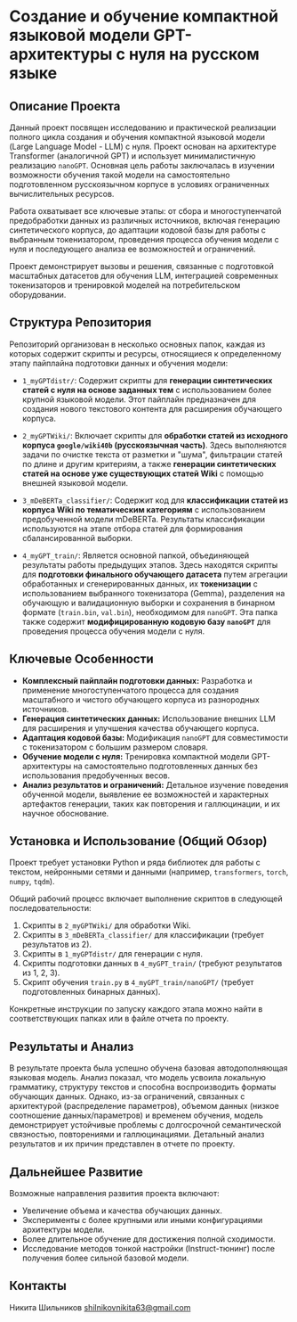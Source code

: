 # Создание и обучение компактной языковой модели GPT-архитектуры с нуля на русском языке

## Описание Проекта

Данный проект посвящен исследованию и практической реализации полного цикла создания и обучения компактной языковой модели (Large Language Model - LLM) с нуля. Проект основан на архитектуре Transformer (аналогичной GPT) и использует минималистичную реализацию `nanoGPT`. Основная цель работы заключалась в изучении возможности обучения такой модели на самостоятельно подготовленном русскоязычном корпусе в условиях ограниченных вычислительных ресурсов.

Работа охватывает все ключевые этапы: от сбора и многоступенчатой предобработки данных из различных источников, включая генерацию синтетического корпуса, до адаптации кодовой базы для работы с выбранным токенизатором, проведения процесса обучения модели с нуля и последующего анализа ее возможностей и ограничений.

Проект демонстрирует вызовы и решения, связанные с подготовкой масштабных датасетов для обучения LLM, интеграцией современных токенизаторов и тренировкой моделей на потребительском оборудовании.

## Структура Репозитория

Репозиторий организован в несколько основных папок, каждая из которых содержит скрипты и ресурсы, относящиеся к определенному этапу пайплайна подготовки данных и обучения модели:

- `1_myGPTdistr/`:
  Содержит скрипты для **генерации синтетических статей с нуля на основе заданных тем** с использованием более крупной языковой модели. Этот пайплайн предназначен для создания нового текстового контента для расширения обучающего корпуса.

- `2_myGPTWiki/`:
  Включает скрипты для **обработки статей из исходного корпуса `google/wiki40b` (русскоязычная часть)**. Здесь выполняются задачи по очистке текста от разметки и "шума", фильтрации статей по длине и другим критериям, а также **генерации синтетических статей на основе уже существующих статей Wiki** с помощью внешней языковой модели.

- `3_mDeBERTa_classifier/`:
  Содержит код для **классификации статей из корпуса Wiki по тематическим категориям** с использованием предобученной модели mDeBERTa. Результаты классификации используются на этапе отбора статей для формирования сбалансированной выборки.

- `4_myGPT_train/`:
  Является основной папкой, объединяющей результаты работы предыдущих этапов. Здесь находятся скрипты для **подготовки финального обучающего датасета** путем агрегации обработанных и сгенерированных данных, их **токенизации** с использованием выбранного токенизатора (Gemma), разделения на обучающую и валидационную выборки и сохранения в бинарном формате (`train.bin`, `val.bin`), необходимом для `nanoGPT`. Эта папка также содержит **модифицированную кодовую базу `nanoGPT`** для проведения процесса обучения модели с нуля.

## Ключевые Особенности

* **Комплексный пайплайн подготовки данных:** Разработка и применение многоступенчатого процесса для создания масштабного и чистого обучающего корпуса из разнородных источников.
* **Генерация синтетических данных:** Использование внешних LLM для расширения и улучшения качества обучающего корпуса.
* **Адаптация кодовой базы:** Модификация `nanoGPT` для совместимости с токенизатором с большим размером словаря.
* **Обучение модели с нуля:** Тренировка компактной модели GPT-архитектуры на самостоятельно подготовленных данных без использования предобученных весов.
* **Анализ результатов и ограничений:** Детальное изучение поведения обученной модели, выявление ее возможностей и характерных артефактов генерации, таких как повторения и галлюцинации, и их научное обоснование.

## Установка и Использование (Общий Обзор)

Проект требует установки Python и ряда библиотек для работы с текстом, нейронными сетями и данными (например, `transformers`, `torch`, `numpy`, `tqdm`).

Общий рабочий процесс включает выполнение скриптов в следующей последовательности:

1.  Скрипты в `2_myGPTWiki/` для обработки Wiki.
2.  Скрипты в `3_mDeBERTa_classifier/` для классификации (требует результатов из 2).
3.  Скрипты в `1_myGPTdistr/` для генерации с нуля.
4.  Скрипты подготовки данных в `4_myGPT_train/` (требуют результатов из 1, 2, 3).
5.  Скрипт обучения `train.py` в `4_myGPT_train/nanoGPT/` (требует подготовленных бинарных данных).

Конкретные инструкции по запуску каждого этапа можно найти в соответствующих папках или в файле отчета по проекту.

## Результаты и Анализ

В результате проекта была успешно обучена базовая автодополняющая языковая модель. Анализ показал, что модель усвоила локальную грамматику, структуру текстов и способна воспроизводить форматы обучающих данных. Однако, из-за ограничений, связанных с архитектурой (распределение параметров), объемом данных (низкое соотношение данных/параметров) и временем обучения, модель демонстрирует устойчивые проблемы с долгосрочной семантической связностью, повторениями и галлюцинациями. Детальный анализ результатов и их причин представлен в отчете по проекту.

## Дальнейшее Развитие

Возможные направления развития проекта включают:
* Увеличение объема и качества обучающих данных.
* Эксперименты с более крупными или иными конфигурациями архитектуры модели.
* Более длительное обучение для достижения полной сходимости.
* Исследование методов тонкой настройки (Instruct-тюнинг) после получения более сильной базовой модели.

## Контакты

Никита Шильников
shilnikovnikita63@gmail.com
